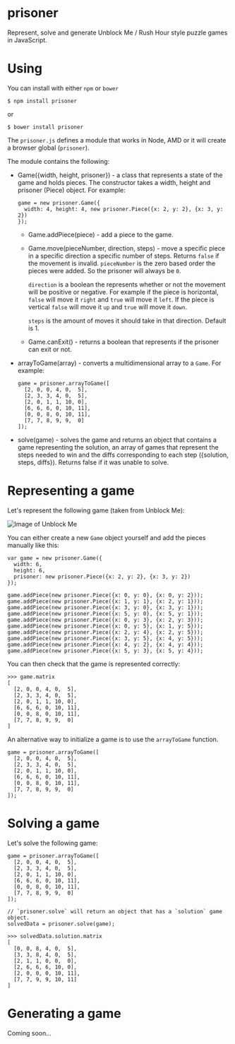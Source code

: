 # prisoner
Represent, solve and generate Unblock Me / Rush Hour style puzzle games in JavaScript.

Using
======
You can install with either `npm` or `bower`

    $ npm install prisoner

or

    $ bower install prisoner

The `prisoner.js` defines a module that works in Node, AMD or it will create a browser global (`prisoner`).

The module contains the following:

* Game({width, height, prisoner}) - a class that represents a state of the game and holds pieces. The constructor takes a width, height and prisoner (Piece) object. For example:

    ```
    game = new prisoner.Game({
      width: 4, height: 4, new prisoner.Piece({x: 2, y: 2}, {x: 3, y: 2})
    });
    ```

    * Game.addPiece(piece) - add a piece to the game.
    * Game.move(pieceNumber, direction, steps) - move a specific piece in a specific direction a specific number of steps. Returns `false` if the movement is invalid.
      `pieceNumber` is the zero based order the pieces were added. So the prisoner will always be `0`.

      `direction` is a boolean the represents whether or not the movement will be positive or negative. For example if the piece is horizontal, `false` will move it `right` and `true` will move it `left`. If the piece is vertical `false` will move it `up` and `true` will move it `down`.

      `steps` is the amount of moves it should take in that direction. Default is 1.

    * Game.canExit() - returns a boolean that represents if the prisoner can exit or not.

* arrayToGame(array) - converts a multidimensional array to a `Game`. For example:

    ```
    game = prisoner.arrayToGame([
      [2, 0, 0, 4, 0,  5],
      [2, 3, 3, 4, 0,  5],
      [2, 0, 1, 1, 10, 0],
      [6, 6, 6, 0, 10, 11],
      [0, 0, 8, 0, 10, 11],
      [7, 7, 8, 9, 9,  0]
    ]);
    ```

* solve(game) - solves the game and returns an object that contains a game representing the solution, an array of games that represent the steps needed to win and the diffs corresponding to each step ({solution, steps, diffs}). Returns false if it was unable to solve.

Representing a game
======
Let's represent the following game (taken from Unblock Me):

![Image of Unblock Me](https://raw.githubusercontent.com/benletchford/prisoner/master/unblock.png)

You can either create a new `Game` object yourself and add the pieces manually like this:

```
var game = new prisoner.Game({
  width: 6,
  height: 6,
  prisoner: new prisoner.Piece({x: 2, y: 2}, {x: 3, y: 2})
});

game.addPiece(new prisoner.Piece({x: 0, y: 0}, {x: 0, y: 2}));
game.addPiece(new prisoner.Piece({x: 1, y: 1}, {x: 2, y: 1}));
game.addPiece(new prisoner.Piece({x: 3, y: 0}, {x: 3, y: 1}));
game.addPiece(new prisoner.Piece({x: 5, y: 0}, {x: 5, y: 1}));
game.addPiece(new prisoner.Piece({x: 0, y: 3}, {x: 2, y: 3}));
game.addPiece(new prisoner.Piece({x: 0, y: 5}, {x: 1, y: 5}));
game.addPiece(new prisoner.Piece({x: 2, y: 4}, {x: 2, y: 5}));
game.addPiece(new prisoner.Piece({x: 3, y: 5}, {x: 4, y: 5}));
game.addPiece(new prisoner.Piece({x: 4, y: 2}, {x: 4, y: 4}));
game.addPiece(new prisoner.Piece({x: 5, y: 3}, {x: 5, y: 4}));
```

You can then check that the game is represented correctly:

```
>>> game.matrix
[
  [2, 0, 0, 4, 0,  5],
  [2, 3, 3, 4, 0,  5],
  [2, 0, 1, 1, 10, 0],
  [6, 6, 6, 0, 10, 11],
  [0, 0, 8, 0, 10, 11],
  [7, 7, 8, 9, 9,  0]
]
```

An alternative way to initialize a game is to use the `arrayToGame` function.

```
game = prisoner.arrayToGame([
  [2, 0, 0, 4, 0,  5],
  [2, 3, 3, 4, 0,  5],
  [2, 0, 1, 1, 10, 0],
  [6, 6, 6, 0, 10, 11],
  [0, 0, 8, 0, 10, 11],
  [7, 7, 8, 9, 9,  0]
]);
```

Solving a game
======
Let's solve the following game:

```
game = prisoner.arrayToGame([
  [2, 0, 0, 4, 0,  5],
  [2, 3, 3, 4, 0,  5],
  [2, 0, 1, 1, 10, 0],
  [6, 6, 6, 0, 10, 11],
  [0, 0, 8, 0, 10, 11],
  [7, 7, 8, 9, 9,  0]
]);

// `prisoner.solve` will return an object that has a `solution` game object.
solvedData = prisoner.solve(game);

>>> solvedData.solution.matrix
[
  [0, 0, 8, 4, 0,  5],
  [3, 3, 8, 4, 0,  5],
  [2, 1, 1, 0, 0,  0],
  [2, 6, 6, 6, 10, 0],
  [2, 0, 0, 0, 10, 11],
  [7, 7, 9, 9, 10, 11]
]
```

Generating a game
======
Coming soon...
